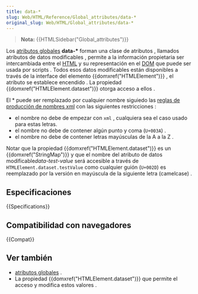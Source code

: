 ```yaml
---
title: data-*
slug: Web/HTML/Reference/Global_attributes/data-*
original_slug: Web/HTML/Global_attributes/data-*
---
```


> **Nota:** {{HTMLSidebar("Global_attributes")}}

Los [atributos globales](/es/docs/Web/HTML/Reference/Global_attributes) **data-\*** forman una clase de atributos , llamados atributos de datos modificables , permite a la información propietaria ser intercambiada entre el [HTML](/es/docs/Web/HTML) y su representación en el [DOM](/es/docs/Web/API/Document_Object_Model) que puede ser usada por scripts . Todos esos datos modificables están disponibles a través de la interface del elemento {{domxref("HTMLElement")}} , el atributo se establece encendido . La propiedad {{domxref("HTMLElement.dataset")}} otorga acceso a ellos .

El \* puede ser remplazado por cualquier nombre siguiedo las [reglas de producción de nombres xml](https://www.w3.org/TR/REC-xml/#NT-Name) con las siguientes restricciones :

- el nombre no debe de empezar con `xml` , cualquiera sea el caso usado para estas letras.
- el nombre no debe de contener algún punto y coma (`U+003A`) .
- el nombre no debe de contener letras mayúsculas de la A a la Z .

Notar que la propiedad {{domxref("HTMLElement.dataset")}} es un {{domxref("StringMap")}} y que el nombre del atributo de datos modificable*data-test-value* será accesible a través de `HTMLElement.dataset.testValue` como cualquier guión (`U+002D`) es reemplazado por la versión en mayúscula de la siguiente letra (camelcase) .

## Especificaciones

{{Specifications}}

## Compatibilidad con navegadores

{{Compat}}

## Ver también

- [atributos globales](/es/docs/Web/HTML/Reference/Global_attributes) .
- La propiedad {{domxref("HTMLElement.dataset")}} que permite el acceso y modifica estos valores .
